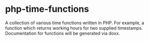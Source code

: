 php-time-functions
==================

A collection of various time functions written in PHP. For example, a function which returns working hours for two supplied timestamps. Documentation for functions will be generated via doxx.
